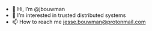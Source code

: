 - 👋 Hi, I’m @jbouwman
- 👀 I’m interested in trusted distributed systems
- 📫 How to reach me jesse.bouwman@protonmail.com
